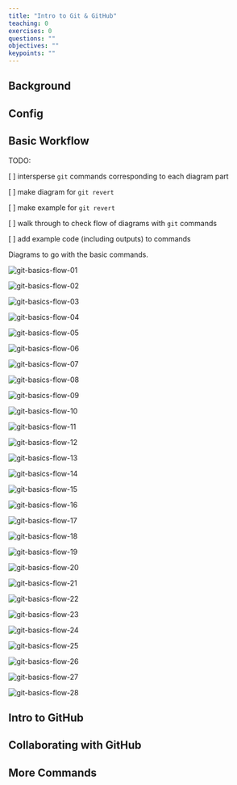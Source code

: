 ```yaml
---
title: "Intro to Git & GitHub"
teaching: 0
exercises: 0
questions: ""
objectives: ""
keypoints: ""
---
```


## Background

## Config

## Basic Workflow

TODO:

[ ] intersperse `git` commands corresponding to each diagram part

[ ] make diagram for `git revert`

[ ] make example for `git revert`

[ ] walk through to check flow of diagrams with `git` commands

[ ] add example code (including outputs) to commands

Diagrams to go with the basic commands.

![git-basics-flow-01](../fig/git-basics/20201117-git-01.png)  

![git-basics-flow-02](../fig/git-basics/20201117-git-02.png) 

![git-basics-flow-03](../fig/git-basics/20201117-git-03.png) 

![git-basics-flow-04](../fig/git-basics/20201117-git-04.png) 

![git-basics-flow-05](../fig/git-basics/20201117-git-05.png) 

![git-basics-flow-06](../fig/git-basics/20201117-git-06.png) 

![git-basics-flow-07](../fig/git-basics/20201117-git-07.png) 

![git-basics-flow-08](../fig/git-basics/20201117-git-08=05.png)

![git-basics-flow-09](../fig/git-basics/20201117-git-09.png) 

![git-basics-flow-10](../fig/git-basics/20201117-git-10.png) 

![git-basics-flow-11](../fig/git-basics/20201117-git-11=9.png)

![git-basics-flow-12](../fig/git-basics/20201117-git-12.png) 

![git-basics-flow-13](../fig/git-basics/20201117-git-13.png) 

![git-basics-flow-14](../fig/git-basics/20201117-git-14.png) 

![git-basics-flow-15](../fig/git-basics/20201117-git-15.png) 

![git-basics-flow-16](../fig/git-basics/20201117-git-16=13.png)

![git-basics-flow-17](../fig/git-basics/20201117-git-17.png) 

![git-basics-flow-18](../fig/git-basics/20201117-git-18.png) 

![git-basics-flow-19](../fig/git-basics/20201117-git-19.png) 

![git-basics-flow-20](../fig/git-basics/20201117-git-20.png) 

![git-basics-flow-21](../fig/git-basics/20201117-git-21=19.png)

![git-basics-flow-22](../fig/git-basics/20201117-git-22.png) 

![git-basics-flow-23](../fig/git-basics/20201117-git-23.png) 

![git-basics-flow-24](../fig/git-basics/20201117-git-24=22.png)

![git-basics-flow-25](../fig/git-basics/20201117-git-25.png) 

![git-basics-flow-26](../fig/git-basics/20201117-git-26.png) 

![git-basics-flow-27](../fig/git-basics/20201117-git-27.png) 

![git-basics-flow-28](../fig/git-basics/20201117-git-28.png) 

## Intro to GitHub

## Collaborating with GitHub

## More Commands
